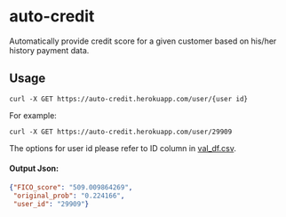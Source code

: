 # auto-credit
Automatically provide credit score for a given customer based on his/her history payment data.
## Usage
```
curl -X GET https://auto-credit.herokuapp.com/user/{user id}
```
For example:
```
curl -X GET https://auto-credit.herokuapp.com/user/29909
```

The options for user id please refer to ID column in [val_df.csv](https://github.com/thtang/auto-credit/blob/master/val_df.csv).

#### Output Json:
```JSON
{"FICO_score": "509.009864269",
 "original_prob": "0.224166",
 "user_id": "29909"}
```
